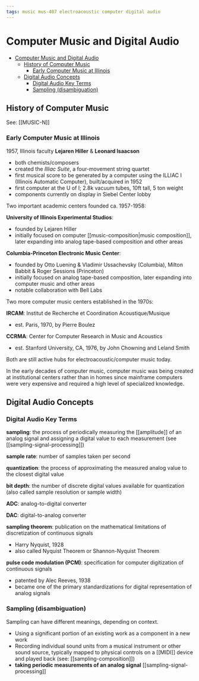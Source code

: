 ```yaml
---
tags: music mus-407 electroacoustic computer digital audio
---
```


# Computer Music and Digital Audio

- [Computer Music and Digital Audio](#computer-music-and-digital-audio)
  - [History of Computer Music](#history-of-computer-music)
    - [Early Computer Music at Illinois](#early-computer-music-at-illinois)
  - [Digital Audio Concepts](#digital-audio-concepts)
    - [Digital Audio Key Terms](#digital-audio-key-terms)
    - [Sampling (disambiguation)](#sampling-disambiguation)

## History of Computer Music

See: [[MUSIC-N]]

### Early Computer Music at Illinois

1957, Illinois faculty **Lejaren Hiller** & **Leonard Isaacson**

- both chemists/composers
- created the _Illiac Suite_, a four-movement string quartet
- first musical score to be generated by a computer using the ILLIAC I (Illinois Automatic Computer), built/acquired in 1952
- first computer at the U of I; 2.8k vacuum tubes, 10ft tall, 5 ton weight
- components currently on display in Siebel Center lobby

Two important academic centers founded ca. 1957-1958:

**University of Illinois Experimental Studios**:

- founded by Lejaren Hiller
- initially focused on computer [[music-composition|music composition]], later expanding into analog tape-based composition and other areas

**Columbia-Princeton Electronic Music Center**:

- founded by Otto Luening & Vladimir Ussachevsky (Columbia), Milton Babbit & Roger Sessions (Princeton)
- initially focused on analog tape-based composition, later expanding into computer music and other areas
- notable collaboration with Bell Labs

Two more computer music centers established in the 1970s:

**IRCAM**: Institut de Recherche et Coordination Acoustique/Musique

- est. Paris, 1970, by Pierre Boulez

**CCRMA**: Center for Computer Research in Music and Acoustics

- est. Stanford University, CA, 1976, by John Chowning and Leland Smith

Both are still active hubs for electroacoustic/computer music today.

In the early decades of computer music, computer music was being created at institutional centers rather than in homes since mainframe computers were very expensive and required a high level of specialized knowledge.

## Digital Audio Concepts

### Digital Audio Key Terms

**sampling**: the process of periodically measuring the [[amplitude]] of an analog signal and assigning a digital value to each measurement (see [[sampling-signal-processing]])

**sample rate**: number of samples taken per second

**quantization**: the process of approximating the measured analog value to the closest digital value

**bit depth**: the number of discrete digital values available for quantization (also called sample resolution or sample width)

**ADC**: analog-to-digital converter

**DAC**: digital-to-analog converter

**sampling theorem**: publication on the mathematical limitations of discretization of continuous signals

- Harry Nyquist, 1928
- also called Nyquist Theorem or Shannon-Nyquist Theorem

**pulse code modulation (PCM)**: specification for computer digitization of continuous signals

- patented by Alec Reeves, 1938
- became one of the primary standardizations for digital representation of analog signals

### Sampling (disambiguation)

Sampling can have different meanings, depending on context.

- Using a significant portion of an existing work as a component in a new work
- Recording individual sound units from a musical instrument or other sound source, typically mapped to physical controls on a [[MIDI]] device and played back (see: [[sampling-composition]])
- **taking periodic measurements of an analog signal** [[sampling-signal-processing]]
